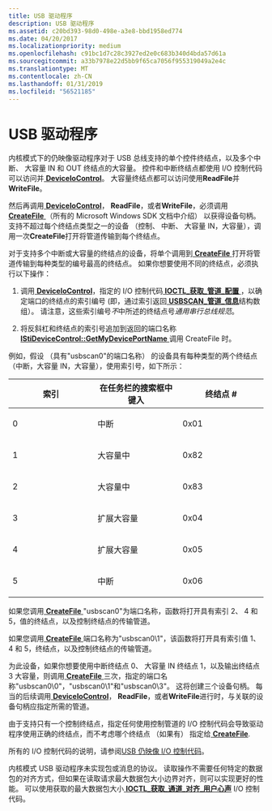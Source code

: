 ```yaml
---
title: USB 驱动程序
description: USB 驱动程序
ms.assetid: c20bd393-98d0-498e-a3e8-bbd1958ed774
ms.date: 04/20/2017
ms.localizationpriority: medium
ms.openlocfilehash: c91bc1d7c28c3927ed2e0c683b340d4bda57d61a
ms.sourcegitcommit: a33b7978e22d5bb9f65ca7056f955319049a2e4c
ms.translationtype: MT
ms.contentlocale: zh-CN
ms.lasthandoff: 01/31/2019
ms.locfileid: "56521185"
---
```

# <a name="usb-driver"></a>USB 驱动程序





内核模式下的仍映像驱动程序对于 USB 总线支持的单个控件终结点，以及多个中断、 大容量 IN 和 OUT 终结点的大容量。 控件和中断终结点都使用 I/O 控制代码可以访问并[ **DeviceIoControl**](https://msdn.microsoft.com/library/windows/desktop/aa363216)。 大容量终结点都可以访问使用**ReadFile**并**WriteFile**。

然后再调用[ **DeviceIoControl**](https://msdn.microsoft.com/library/windows/desktop/aa363216)， **ReadFile**，或者**WriteFile**，必须调用[ **CreateFile** ](https://msdn.microsoft.com/library/windows/desktop/aa363858) （所有的 Microsoft Windows SDK 文档中介绍） 以获得设备句柄。 支持不超过每个终结点类型之一的设备 （控制、 中断、 大容量 IN，大容量），调用一次**CreateFile**打开将管道传输到每个终结点。

对于支持多个中断或大容量的终结点的设备，将单个调用到[ **CreateFile** ](https://msdn.microsoft.com/library/windows/desktop/aa363858)打开将管道传输到每种类型的编号最高的终结点。 如果你想要使用不同的终结点，必须执行以下操作：

1.  调用[ **DeviceIoControl**](https://msdn.microsoft.com/library/windows/desktop/aa363216)，指定的 I/O 控制代码[ **IOCTL\_获取\_管道\_配置** ](https://msdn.microsoft.com/library/windows/hardware/ff542859)，以确定端口的终结点的索引编号 (即，通过索引返回[ **USBSCAN\_管道\_信息**](https://msdn.microsoft.com/library/windows/hardware/ff548547)结构数组）。 请注意，这些索引编号*不*中所述的终结点号*通用串行总线规范*。

2.  将反斜杠和终结点的索引号追加到返回的端口名称[ **IStiDeviceControl::GetMyDevicePortName** ](https://msdn.microsoft.com/library/windows/hardware/ff542944)调用 CreateFile 时。

例如，假设 （具有"usbscan0"的端口名称） 的设备具有每种类型的两个终结点 （中断，大容量 IN，大容量），使用索引号，如下所示：

<table>
<colgroup>
<col width="33%" />
<col width="33%" />
<col width="33%" />
</colgroup>
<thead>
<tr class="header">
<th>索引</th>
<th>在任务栏的搜索框中键入</th>
<th>终结点 #</th>
</tr>
</thead>
<tbody>
<tr class="odd">
<td><p>0</p></td>
<td><p>中断</p></td>
<td><p>0x01</p></td>
</tr>
<tr class="even">
<td><p>1</p></td>
<td><p>大容量中</p></td>
<td><p>0x82</p></td>
</tr>
<tr class="odd">
<td><p>2</p></td>
<td><p>大容量中</p></td>
<td><p>0x83</p></td>
</tr>
<tr class="even">
<td><p>3</p></td>
<td><p>扩展大容量</p></td>
<td><p>0x04</p></td>
</tr>
<tr class="odd">
<td><p>4</p></td>
<td><p>扩展大容量</p></td>
<td><p>0x05</p></td>
</tr>
<tr class="even">
<td><p>5</p></td>
<td><p>中断</p></td>
<td><p>0x06</p></td>
</tr>
</tbody>
</table>

 

如果您调用[ **CreateFile** ](https://msdn.microsoft.com/library/windows/desktop/aa363858) "usbscan0"为端口名称，函数将打开具有索引 2、 4 和 5，值的终结点，以及控制终结点的传输管道。

如果您调用[ **CreateFile** ](https://msdn.microsoft.com/library/windows/desktop/aa363858)端口名称为"usbscan0\\1"，该函数将打开具有索引值 1、 4 和 5，终结点，以及控制终结点的传输管道。

为此设备，如果你想要使用中断终结点 0、 大容量 IN 终结点 1，以及输出终结点 3 大容量，则调用[ **CreateFile** ](https://msdn.microsoft.com/library/windows/desktop/aa363858)三次，指定的端口名称"usbscan0\\0"，"usbscan0\\1"和"usbscan0\\3"。 这将创建三个设备句柄。 每当的后续调用[ **DeviceIoControl**](https://msdn.microsoft.com/library/windows/desktop/aa363216)， **ReadFile**，或者**WriteFile**进行时，与关联的设备句柄应指定所需的管道。

由于支持只有一个控制终结点，指定任何使用控制管道的 I/O 控制代码会导致驱动程序使用正确的终结点，而不考虑哪个终结点 （如果有） 指定给[ **CreateFile**](https://msdn.microsoft.com/library/windows/desktop/aa363858).

所有的 I/O 控制代码的说明，请参阅[USB 仍映像 I/O 控制代码](https://msdn.microsoft.com/library/windows/hardware/ff548569)。

内核模式 USB 驱动程序未实现包或消息的协议。 读取操作不需要任何特定的数据包的对齐方式，但如果在读取请求最大数据包大小边界对齐，则可以实现更好的性能。 可以使用获取的最大数据包大小[ **IOCTL\_获取\_通道\_对齐\_用户心声**](https://msdn.microsoft.com/library/windows/hardware/ff542849) I/O 控制代码。

 

 





